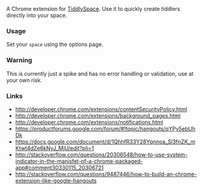 A Chrome extension for [TiddlySpace](http://tiddlyspace.com). Use it to quickly create tiddlers directly into your space.

### Usage
Set your `space` using the options page.

### Warning
This is currently just a spike and has no error handling or validation, use at your own risk.

### Links

* http://developer.chrome.com/extensions/contentSecurityPolicy.html
* http://developer.chrome.com/extensions/background_pages.html
* http://developer.chrome.com/extensions/notifications.html
* https://productforums.google.com/forum/#!topic/hangouts/qYPy5ebUhDk
* https://docs.google.com/document/d/1QhhfR33Y28Yqnnoa_Sl3fnZK_mKtwt4dZe6kNyJ_MjU/edit?pli=1
* http://stackoverflow.com/questions/20306548/how-to-use-system-indicator-in-the-manisfet-of-a-chrome-packaged-app#comment30330115_20306721
* http://stackoverflow.com/questions/9487446/how-to-build-an-chrome-extension-like-google-hangouts
